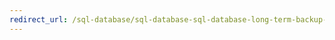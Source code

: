 ```yaml
---
redirect_url: /sql-database/sql-database-sql-database-long-term-backup-retention-configure
--- 
```

